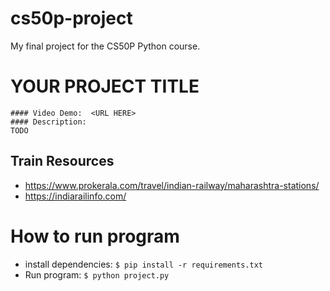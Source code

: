 # cs50p-project
My final project for the CS50P Python course.
# YOUR PROJECT TITLE
    #### Video Demo:  <URL HERE>
    #### Description:
    TODO

## Train Resources
* https://www.prokerala.com/travel/indian-railway/maharashtra-stations/
* https://indiarailinfo.com/

# How to run program
* install dependencies: `$ pip install -r requirements.txt`
* Run program: `$ python project.py`
